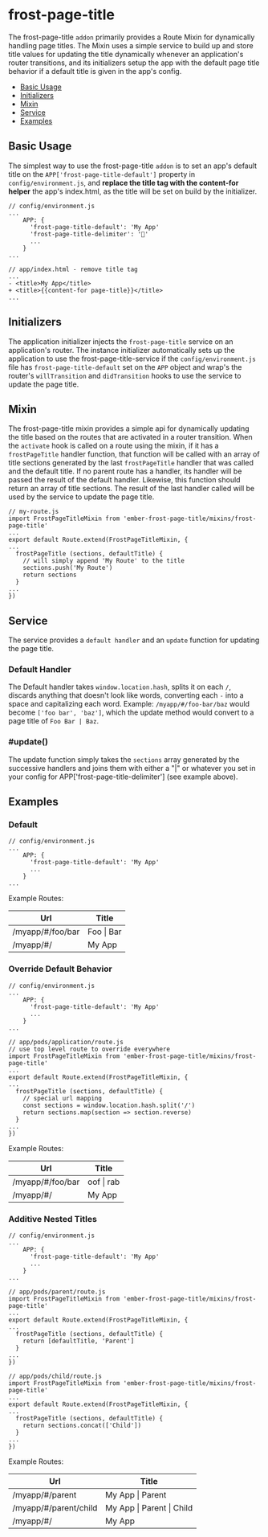 # frost-page-title
The frost-page-title `addon` primarily provides a Route Mixin for dynamically handling page titles. The Mixin uses a simple service to build up and store title values for updating the title dynamically whenever an application's router transitions, and its initializers setup the app with the default page title behavior if a default title is given in the app's config.

* [Basic Usage](#basic-usage)
* [Initializers](#initializers)
* [Mixin](#mixin)
* [Service](#service)
* [Examples](#examples)

## Basic Usage
The simplest way to use the frost-page-title `addon` is to set an app's default title on the `APP['frost-page-title-default']` property in `config/environment.js`, and __replace the title tag with the content-for helper__ the app's index.html, as the title will be set on build by the initializer.
```
// config/environment.js
...
	APP: {
      'frost-page-title-default': 'My App'
      'frost-page-title-delimiter': '🍺'
      ...
    }
...
```
```
// app/index.html - remove title tag
...
- <title>My App</title>
+ <title>{{content-for page-title}}</title>
...
```

## Initializers
The application initializer injects the `frost-page-title` service on an application's router. The instance initializer automatically sets up the application to use the frost-page-title-service if the `config/environment.js` file has `frost-page-title-default` set on the `APP` object and wrap's the router's `willTransition` and `didTransition` hooks to use the service to update the page title.

## Mixin
The frost-page-title mixin provides a simple api for dynamically updating the title based on the routes that are activated in a router transition. When the `activate` hook is called on a route using the mixin, if it has a `frostPageTitle` handler function, that function will be called with an array of title sections generated by the last `frostPageTitle` handler that was called and the default title. If no parent route has a handler, its handler will be passed the result of the default handler. Likewise, this function should return an array of title sections. The result of the last handler called will be used by the service to update the page title.
```
// my-route.js
import FrostPageTitleMixin from 'ember-frost-page-title/mixins/frost-page-title'
...
export default Route.extend(FrostPageTitleMixin, {
...
  frostPageTitle (sections, defaultTitle) {
    // will simply append 'My Route' to the title
    sections.push('My Route')
    return sections	   
  }
...
})
```

## Service
The service provides a `default handler` and an `update` function for updating the page title. 

### Default Handler
The Default handler takes `window.location.hash`, splits it on each `/`, discards anything that doesn't look like words, converting each `-` into a space and capitalizing each word. Example: `/myapp/#/foo-bar/baz` would become `['foo bar', 'baz']`, which the update method would convert to a page title of `Foo Bar | Baz`.

### #update()
The update function simply takes the `sections` array generated by the successive handlers and joins them with either a "|" or whatever you set in your config for APP['frost-page-title-delimiter'] (see example above).

## Examples

### Default
```
// config/environment.js
...
	APP: {
      'frost-page-title-default': 'My App'
      ...
    }
...
```
Example Routes:

| Url | Title |
| --- | ----- |
| /myapp/#/foo/bar | Foo \| Bar |
| /myapp/#/ | My App |

### Override Default Behavior
```
// config/environment.js
...
	APP: {
      'frost-page-title-default': 'My App'
      ...
    }
...
```
```
// app/pods/application/route.js
// use top level route to override everywhere
import FrostPageTitleMixin from 'ember-frost-page-title/mixins/frost-page-title'
...
export default Route.extend(FrostPageTitleMixin, {
...
  frostPageTitle (sections, defaultTitle) {
    // special url mapping
    const sections = window.location.hash.split('/')
    return sections.map(section => section.reverse)
  }
...
})
```
Example Routes:

| Url | Title |
| --- | ----- |
| /myapp/#/foo/bar | oof \| rab |
| /myapp/#/ | My App |

### Additive Nested Titles

```
// config/environment.js
...
	APP: {
      'frost-page-title-default': 'My App'
      ...
    }
...
```
```
// app/pods/parent/route.js
import FrostPageTitleMixin from 'ember-frost-page-title/mixins/frost-page-title'
...
export default Route.extend(FrostPageTitleMixin, {
...
  frostPageTitle (sections, defaultTitle) {
    return [defaultTitle, 'Parent']
  }
...
})
```
```
// app/pods/child/route.js
import FrostPageTitleMixin from 'ember-frost-page-title/mixins/frost-page-title'
...
export default Route.extend(FrostPageTitleMixin, {
...
  frostPageTitle (sections, defaultTitle) {
    return sections.concat(['Child'])
  }
...
})
```
Example Routes:

| Url | Title |
| --- | ----- |
| /myapp/#/parent | My App \| Parent |
| /myapp/#/parent/child | My App \| Parent \| Child |
| /myapp/#/ | My App |
